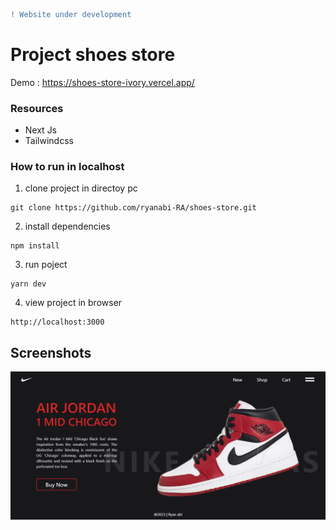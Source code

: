 ```diff
! Website under development
```

# Project shoes store

Demo : https://shoes-store-ivory.vercel.app/

### Resources
-  Next Js
-  Tailwindcss

### How to run in localhost

1. clone project in directoy pc
```
git clone https://github.com/ryanabi-RA/shoes-store.git
```
2. install dependencies
```
npm install
```
3. run poject
```
yarn dev
```
4. view project in browser
```
http://localhost:3000
```

## Screenshots

![Shoes store](./screenshots/Home%20page.png "Home Page - Shoes store")
